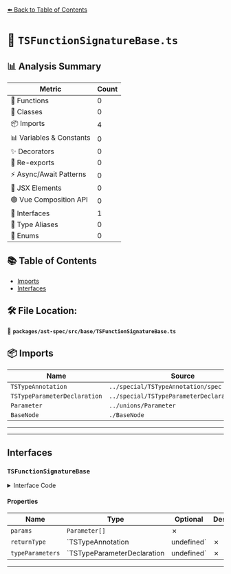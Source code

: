 [⬅️ Back to Table of Contents](../../../../index.md)

# 📄 `TSFunctionSignatureBase.ts`

## 📊 Analysis Summary

| Metric | Count |
|--------|-------|
| 🔧 Functions | 0 |
| 🧱 Classes | 0 |
| 📦 Imports | 4 |
| 📊 Variables & Constants | 0 |
| ✨ Decorators | 0 |
| 🔄 Re-exports | 0 |
| ⚡ Async/Await Patterns | 0 |
| 💠 JSX Elements | 0 |
| 🟢 Vue Composition API | 0 |
| 📐 Interfaces | 1 |
| 📑 Type Aliases | 0 |
| 🎯 Enums | 0 |

## 📚 Table of Contents

- [Imports](#imports)
- [Interfaces](#interfaces)

## 🛠️ File Location:
📂 **`packages/ast-spec/src/base/TSFunctionSignatureBase.ts`**

## 📦 Imports

| Name | Source |
|------|--------|
| `TSTypeAnnotation` | `../special/TSTypeAnnotation/spec` |
| `TSTypeParameterDeclaration` | `../special/TSTypeParameterDeclaration/spec` |
| `Parameter` | `../unions/Parameter` |
| `BaseNode` | `./BaseNode` |


---


---

## Interfaces

### `TSFunctionSignatureBase`

<details><summary>Interface Code</summary>

```ts
export interface TSFunctionSignatureBase extends BaseNode {
  params: Parameter[];
  returnType: TSTypeAnnotation | undefined;
  typeParameters: TSTypeParameterDeclaration | undefined;
}
```
</details>

#### Properties

| Name | Type | Optional | Description |
|------|------|----------|-------------|
| `params` | `Parameter[]` | ✗ |  |
| `returnType` | `TSTypeAnnotation | undefined` | ✗ |  |
| `typeParameters` | `TSTypeParameterDeclaration | undefined` | ✗ |  |


---